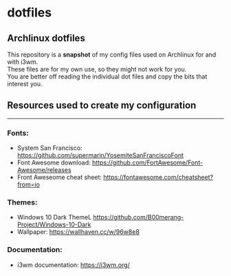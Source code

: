 # dotfiles
## Archlinux dotfiles

This repository is a __snapshot__ of my config files used on Archlinux for and with i3wm.  
These files are for my own use, so they might not work for you.  
You are better off reading the individual dot files and copy the bits that interest you.

## Resources used to create my configuration
----
### Fonts:  
- System San Francisco: https://github.com/supermarin/YosemiteSanFranciscoFont  
- Font Awesome download: https://github.com/FortAwesome/Font-Awesome/releases  
- Front Aweseome cheat sheet: https://fontawesome.com/cheatsheet?from=io  

### Themes:  
- Windows 10 Dark ThemeL https://github.com/B00merang-Project/Windows-10-Dark
- Wallpaper: https://wallhaven.cc/w/96w8e8  

### Documentation:  
- i3wm documentation: https://i3wm.org/
